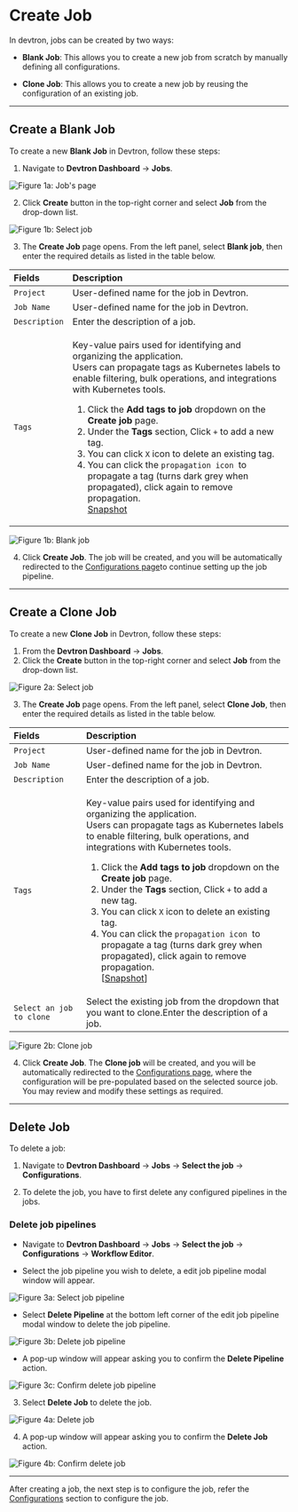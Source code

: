 # Create Job

In devtron, jobs can be created by two ways:

* **Blank Job**: This allows you to create a new job from scratch by manually defining all configurations.

* **Clone Job**: This allows you to create a new job by reusing the configuration of an existing job.

---

## Create a Blank Job

To create a new **Blank Job** in Devtron, follow these steps:

1. Navigate to **Devtron Dashboard** → **Jobs**.

 ![Figure 1a: Job's page](https://devtron-public-asset.s3.us-east-2.amazonaws.com/images/create-job/jobs.jpg)

2. Click **Create** button in the top-right corner and select **Job** from the drop-down list.

 ![Figure 1b: Select job](https://devtron-public-asset.s3.us-east-2.amazonaws.com/images/create-job/select-create-job-latest.jpg)

3. The **Create Job** page opens. From the left panel, select **Blank job**, then enter the required details as listed in the table below.

 | Fields| Description|
 |:---|:---|
 | `Project`| User-defined name for the job in Devtron.|
 | `Job Name`| User-defined name for the job in Devtron.|
 | `Description` | Enter the description of a job.|
 | `Tags`| <p>Key-value pairs used for identifying and organizing the application.<br>Users can propagate tags as Kubernetes labels to enable filtering, bulk operations, and integrations with Kubernetes tools.</p><ol><li>Click the <strong>Add tags to job</strong> dropdown on the <strong>Create job</strong> page.</li><li>Under the <strong>Tags</strong> section, Click <code>+</code> to add a new tag.</li><li>You can click <code>X</code> icon to delete an existing tag.</li><li>You can click the <code>propagation icon</code> <img src="https://devtron-public-asset.s3.us-east-2.amazonaws.com/images/creating-application/donot-propagate.jpg" alt=""> to propagate a tag (turns dark grey when propagated), click again to remove propagation.<br>[Snapshot](https://devtron-public-asset.s3.us-east-2.amazonaws.com/images/creating-application/overview/manage-tags-latest-1.jpg)</li></ol> |

 ![Figure 1b: Blank job](https://devtron-public-asset.s3.us-east-2.amazonaws.com/images/create-job/create-job-page.jpg)

4. Click **Create Job**. The job will be created, and you will be automatically redirected to the [Configurations page](/docs/user-guide/jobs/configurations/README.md)to continue setting up the job pipeline.

---

## Create a Clone Job

To create a new **Clone Job** in Devtron, follow these steps:

1. From the **Devtron Dashboard** → **Jobs**.
2. Click the **Create** button in the top-right corner and select **Job** from the drop-down list.

 ![Figure 2a: Select job](https://devtron-public-asset.s3.us-east-2.amazonaws.com/images/create-job/select-create-job-latest.jpg)

3. The **Create Job** page opens. From the left panel, select **Clone Job**, then enter the required details as listed in the table below.

 | Fields| Description|
 |:---|:--- |
 | `Project`| User-defined name for the job in Devtron.|
 | `Job Name`| User-defined name for the job in Devtron.|
 | `Description`| Enter the description of a job.|
 | `Tags`| <p>Key-value pairs used for identifying and organizing the application.<br>Users can propagate tags as Kubernetes labels to enable filtering, bulk operations, and integrations with Kubernetes tools.</p><ol><li>Click the <strong>Add tags to job</strong> dropdown on the <strong>Create job</strong> page.</li><li>Under the <strong>Tags</strong> section, Click <code>+</code> to add a new tag.</li><li>You can click <code>X</code> icon to delete an existing tag.</li><li>You can click the <code>propagation icon</code> <img src="https://devtron-public-asset.s3.us-east-2.amazonaws.com/images/creating-application/donot-propagate.jpg" alt=""> to propagate a tag (turns dark grey when propagated), click again to remove propagation.<br>[<a href="https://devtron-public-asset.s3.us-east-2.amazonaws.com/images/creating-application/overview/manage-tags-latest-1.jpg">Snapshot</a>]</li></ol> |
 | `Select an job to clone` | Select the existing job from the dropdown that you want to clone.Enter the description of a job.|

 ![Figure 2b: Clone job](https://devtron-public-asset.s3.us-east-2.amazonaws.com/images/create-job/create-job-clone-job.jpg)

4. Click **Create Job**. The **Clone job** will be created, and you will be automatically redirected to the [Configurations page](/docs/user-guide/jobs/configurations/README.md), where the configuration will be pre-populated based on the selected source job. You may review and modify these settings as required.

---

## Delete Job

To delete a job:

1. Navigate to **Devtron Dashboard** → **Jobs** → **Select the job** → **Configurations**.

2. To delete the job, you have to first delete any configured pipelines in the jobs.

 ### Delete job pipelines

 * Navigate to **Devtron Dashboard** → **Jobs** → **Select the job** → **Configurations** → **Workflow Editor**.

 * Select the job pipeline you wish to delete, a edit job pipeline modal window will appear.

 ![Figure 3a: Select job pipeline](https://devtron-public-asset.s3.us-east-2.amazonaws.com/images/create-job/workflow-editor-delete-select.jpg)

 * Select **Delete Pipeline** at the bottom left corner of the edit job pipeline modal window to delete the job pipeline.

 ![Figure 3b: Delete job pipeline](https://devtron-public-asset.s3.us-east-2.amazonaws.com/images/create-job/workflow-editor-delete-pipeline.jpg)

 * A pop-up window will appear asking you to confirm the **Delete Pipeline** action.

 ![Figure 3c: Confirm delete job pipeline](https://devtron-public-asset.s3.us-east-2.amazonaws.com/images/create-job/workflow-editor-delete-dialog-box.jpg)

3. Select **Delete Job** to delete the job.

 ![Figure 4a: Delete job](https://devtron-public-asset.s3.us-east-2.amazonaws.com/images/create-job/create-job-delete-job.jpg)

4. A pop-up window will appear asking you to confirm the **Delete Job** action.

 ![Figure 4b: Confirm delete job](https://devtron-public-asset.s3.us-east-2.amazonaws.com/images/create-job/create-job-delete-job-dialog.jpg)

---

After creating a job, the next step is to configure the job, refer the [Configurations](./configurations/README.md) section to configure the job.